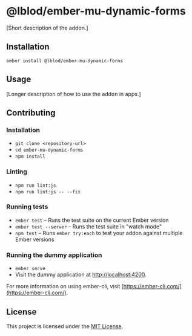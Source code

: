 @lblod/ember-mu-dynamic-forms
==============================================================================

[Short description of the addon.]

Installation
------------------------------------------------------------------------------

```
ember install @lblod/ember-mu-dynamic-forms
```


Usage
------------------------------------------------------------------------------

[Longer description of how to use the addon in apps.]


Contributing
------------------------------------------------------------------------------

### Installation

* `git clone <repository-url>`
* `cd ember-mu-dynamic-forms`
* `npm install`

### Linting

* `npm run lint:js`
* `npm run lint:js -- --fix`

### Running tests

* `ember test` – Runs the test suite on the current Ember version
* `ember test --server` – Runs the test suite in "watch mode"
* `npm test` – Runs `ember try:each` to test your addon against multiple Ember versions

### Running the dummy application

* `ember serve`
* Visit the dummy application at [http://localhost:4200](http://localhost:4200).

For more information on using ember-cli, visit [https://ember-cli.com/](https://ember-cli.com/).

License
------------------------------------------------------------------------------

This project is licensed under the [MIT License](LICENSE.md).
